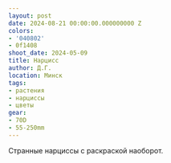 ```yaml
---
layout: post
date: 2024-08-21 00:00:00.000000000 Z
colors:
- '040802'
- 0f1408
shoot_date: 2024-05-09
title: Нарцисс
author: Д.Г.
location: Минск
tags:
- растения
- нарциссы
- цветы
gear:
- 70D
- 55-250mm
---
```

Странные нарциссы с раскраской наоборот.

